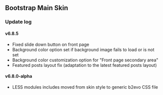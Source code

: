 ## Bootstrap Main Skin

### Update log

#### v6.8.5
- Fixed slide down button on front page
- Background color option set if background image fails to load or is not set
- Background color customization option for "Front page secondary area"
- Featured posts layout fix (adaptation to the latest featured posts layout)

#### v6.8.0-alpha
- LESS modules includes moved from skin style to generic b2evo CSS file